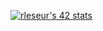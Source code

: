 [![rleseur's 42 stats](https://badge42.vercel.app/api/v2/cl7s08vet00110gmnrmm2benl/stats?cursusId=21&coalitionId=45)](https://github.com/JaeSeoKim/badge42)

<!---
## Projects
- Libft:                [![rleseur's 42 Libft Score](https://badge42.vercel.app/api/v2/cl7s08vet00110gmnrmm2benl/project/2415160)](https://github.com/JaeSeoKim/badge42)
- Ft_printf:            [![rleseur's 42 ft_printf Score](https://badge42.vercel.app/api/v2/cl7s08vet00110gmnrmm2benl/project/2425129)](https://github.com/JaeSeoKim/badge42)
- Born2BeRoot:          [![rleseur's 42 Born2beroot Score](https://badge42.vercel.app/api/v2/cl7s08vet00110gmnrmm2benl/project/2429269)](https://github.com/JaeSeoKim/badge42)
- Get_next_line:        [![rleseur's 42 get_next_line Score](https://badge42.vercel.app/api/v2/cl7s08vet00110gmnrmm2benl/project/2427545)](https://github.com/JaeSeoKim/badge42)
- So_long:              [![rleseur's 42 so_long Score](https://badge42.vercel.app/api/v2/cl7s08vet00110gmnrmm2benl/project/2443089)](https://github.com/JaeSeoKim/badge42)
- Minitalk:             [![rleseur's 42 minitalk Score](https://badge42.vercel.app/api/v2/cl7s08vet00110gmnrmm2benl/project/2460391)](https://github.com/JaeSeoKim/badge42)
- Push_swap:            [![rleseur's 42 push_swap Score](https://badge42.vercel.app/api/v2/cl7s08vet00110gmnrmm2benl/project/2443091)](https://github.com/JaeSeoKim/badge42)
- Philosophers:         [![rleseur's 42 Philosophers Score](https://badge42.vercel.app/api/v2/cl7s08vet00110gmnrmm2benl/project/2525432)](https://github.com/JaeSeoKim/badge42)
- Minishell:            [![rleseur's 42 minishell Score](https://badge42.vercel.app/api/v2/cl7s08vet00110gmnrmm2benl/project/2526909)](https://github.com/JaeSeoKim/badge42)
- CPP Module 00:        [![rleseur's 42 CPP Module 00 Score](https://badge42.vercel.app/api/v2/cl7s08vet00110gmnrmm2benl/project/2635787)](https://github.com/JaeSeoKim/badge42)
- CPP Module 01:        [![rleseur's 42 CPP Module 01 Score](https://badge42.vercel.app/api/v2/cl7s08vet00110gmnrmm2benl/project/2636934)](https://github.com/JaeSeoKim/badge42)
- CPP Module 02:        [![rleseur's 42 CPP Module 02 Score](https://badge42.vercel.app/api/v2/cl7s08vet00110gmnrmm2benl/project/2638646)](https://github.com/JaeSeoKim/badge42)
- CPP Module 03:        [![rleseur's 42 CPP Module 03 Score](https://badge42.vercel.app/api/v2/cl7s08vet00110gmnrmm2benl/project/2639106)](https://github.com/JaeSeoKim/badge42)
- CPP Module 04:        [![rleseur's 42 CPP Module 04 Score](https://badge42.vercel.app/api/v2/cl7s08vet00110gmnrmm2benl/project/2639949)](https://github.com/JaeSeoKim/badge42)
- CPP Module 05:        [![rleseur's 42 CPP Module 05 Score](https://badge42.vercel.app/api/v2/cl7s08vet00110gmnrmm2benl/project/2660812)](https://github.com/JaeSeoKim/badge42)
- CPP Module 06:        [![rleseur's 42 CPP Module 06 Score](https://badge42.vercel.app/api/v2/cl7s08vet00110gmnrmm2benl/project/2698070)](https://github.com/JaeSeoKim/badge42)
- CPP Module 07:        [![rleseur's 42 CPP Module 07 Score](https://badge42.vercel.app/api/v2/cl7s08vet00110gmnrmm2benl/project/2700387)](https://github.com/JaeSeoKim/badge42)
- CPP Module 08:        [![rleseur's 42 CPP Module 08 Score](https://badge42.vercel.app/api/v2/cl7s08vet00110gmnrmm2benl/project/2700915)](https://github.com/JaeSeoKim/badge42)
- NetPractice:          [![rleseur's 42 NetPractice Score](https://badge42.vercel.app/api/v2/cl7s08vet00110gmnrmm2benl/project/2635785)](https://github.com/JaeSeoKim/badge42)
- Cub3D:                [![rleseur's 42 cub3d Score](https://badge42.vercel.app/api/v2/cl7s08vet00110gmnrmm2benl/project/2802077)](https://github.com/JaeSeoKim/badge42)
- Inception:            [![rleseur's 42 Inception Score](https://badge42.vercel.app/api/v2/cl7s08vet00110gmnrmm2benl/project/2848533)](https://github.com/JaeSeoKim/badge42)
- Ft_containers:        [![rleseur's 42 ft_containers Score](https://badge42.vercel.app/api/v2/cl7s08vet00110gmnrmm2benl/project/2884532)](https://github.com/JaeSeoKim/badge42)

## Exams
- Exam Rank 2: [![rleseur's 42 Exam Rank 02 Score](https://badge42.vercel.app/api/v2/cl7s08vet00110gmnrmm2benl/project/2443092)](https://github.com/JaeSeoKim/badge42)
- Exam Rank 3: [![rleseur's 42 Exam Rank 03 Score](https://badge42.vercel.app/api/v2/cl7s08vet00110gmnrmm2benl/project/2525431)](https://github.com/JaeSeoKim/badge42)
- Exam Rank 4: [![rleseur's 42 Exam Rank 04 Score](https://badge42.vercel.app/api/v2/cl7s08vet00110gmnrmm2benl/project/2636935)](https://github.com/JaeSeoKim/badge42)
- Exam Rank 5: [![rleseur's 42 Exam Rank 05 Score](https://badge42.vercel.app/api/v2/cl7s08vet00110gmnrmm2benl/project/2837064)](https://github.com/JaeSeoKim/badge42)
-->
